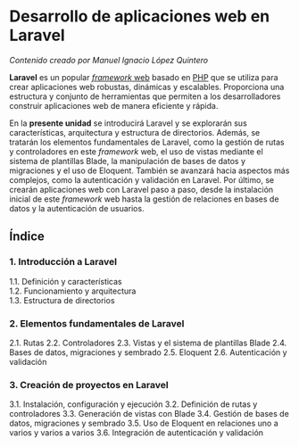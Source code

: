 # Desarrollo de aplicaciones web en Laravel

_Contenido creado por Manuel Ignacio López Quintero_

**Laravel** es un popular [*framework* web](https://en.wikipedia.org/wiki/Web_framework) basado en [PHP](https://en.wikipedia.org/wiki/PHP) que se utiliza para crear aplicaciones web robustas, dinámicas y escalables. Proporciona una estructura y conjunto de herramientas que permiten a los desarrolladores construir aplicaciones web de manera eficiente y rápida.

En la **presente unidad** se introducirá Laravel y se explorarán sus características, arquitectura y estructura de directorios. Además, se tratarán los elementos fundamentales de Laravel, como la gestión de rutas y controladores en este *framework* web, el uso de vistas mediante el sistema de plantillas Blade, la manipulación de bases de datos y migraciones y el uso de Eloquent. También se avanzará hacia aspectos más complejos, como la autenticación y validación en Laravel. Por último, se crearán aplicaciones web con Laravel paso a paso, desde la instalación inicial de este *framework* web hasta la gestión de relaciones en bases de datos y la autenticación de usuarios.

## Índice

### 1. Introducción a Laravel

1.1. Definición y características<br />
1.2. Funcionamiento y arquitectura<br />
1.3. Estructura de directorios

### 2. Elementos fundamentales de Laravel

2.1. Rutas
2.2. Controladores
2.3. Vistas y el sistema de plantillas Blade
2.4. Bases de datos, migraciones y sembrado
2.5. Eloquent
2.6. Autenticación y validación

### 3. Creación de proyectos en Laravel

3.1. Instalación, configuración y ejecución
3.2. Definición de rutas y controladores
3.3. Generación de vistas con Blade
3.4. Gestión de bases de datos, migraciones y sembrado
3.5. Uso de Eloquent en relaciones uno a varios y varios a varios
3.6. Integración de autenticación y validación
